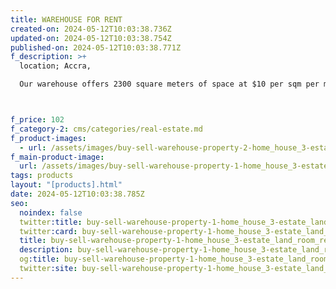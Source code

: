 ```yaml
---
title: WAREHOUSE FOR RENT
created-on: 2024-05-12T10:03:38.736Z
updated-on: 2024-05-12T10:03:38.754Z
published-on: 2024-05-12T10:03:38.771Z
f_description: >+
  location; Accra, 

  Our warehouse offers 2300 square meters of space at $10 per sqm per month. We can tailor the size to your requirements. With 24/7 security and surveillance, we ensure a safe environment. Moreover, we provide support with handling, inventory management, and logistics. 



f_price: 102
f_category-2: cms/categories/real-estate.md
f_product-images:
  - url: /assets/images/buy-sell-warehouse-property-2-home_house_3-estate_land_room_rent_house_apartment_chamber_and_hall_2-self_contain_4.jpg
f_main-product-image:
  url: /assets/images/buy-sell-warehouse-property-1-home_house_3-estate_land_room_rent_house_apartment_chamber_and_hall_2-self_contain_4.jpg
tags: products
layout: "[products].html"
date: 2024-05-12T10:03:38.785Z
seo:
  noindex: false
  twitter:title: buy-sell-warehouse-property-1-home_house_3-estate_land_room_rent_house_apartment_chamber_and_hall_2-self_contain_4
  twitter:card: buy-sell-warehouse-property-1-home_house_3-estate_land_room_rent_house_apartment_chamber_and_hall_2-self_contain_4
  title: buy-sell-warehouse-property-1-home_house_3-estate_land_room_rent_house_apartment_chamber_and_hall_2-self_contain_4
  description: buy-sell-warehouse-property-1-home_house_3-estate_land_room_rent_house_apartment_chamber_and_hall_2-self_contain_4
  og:title: buy-sell-warehouse-property-1-home_house_3-estate_land_room_rent_house_apartment_chamber_and_hall_2-self_contain_4
  twitter:site: buy-sell-warehouse-property-1-home_house_3-estate_land_room_rent_house_apartment_chamber_and_hall_2-self_contain_4
---
```

